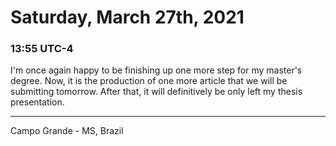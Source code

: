 # Saturday, March 27th, 2021

### 13:55 UTC-4

I'm once again happy to be finishing up one more step for my master's degree. Now,
it is the production of one more article that we will be submitting tomorrow. After
that, it will definitively be only left my thesis presentation.

---

Campo Grande - MS, Brazil

